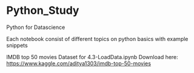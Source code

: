 # Python_Study
Python for Datascience

Each notebook consist of different topics on python basics with example snippets

IMDB top 50 movies Dataset for 4.3-LoadData.ipynb
Download here: https://www.kaggle.com/aditya1303/imdb-top-50-movies

